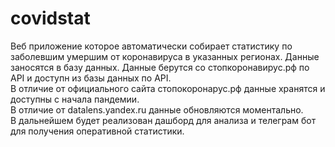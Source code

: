 # covidstat
Веб приложение которое автоматически собирает статистику по заболевшим умершим от коронавируса в указанных регионах. Данные заносятся в базу данных. 
Данные берутся со стопкоронавирус.рф по API и доступн из базы данных по API.  
В отличие от официального сайта стопокоронарус.рф данные хранятся и доступны с начала пандемии.  
В отличие от datalens.yandex.ru данные обновляются моментально.  
В дальнейшем будет реализован дашборд для анализа и телеграм бот для получения оперативной статистики.  
